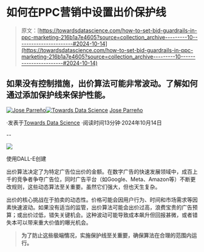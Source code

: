 # 如何在PPC营销中设置出价保护线

> 原文：[https://towardsdatascience.com/how-to-set-bid-guardrails-in-ppc-marketing-216b1a7e4605?source=collection_archive---------10-----------------------#2024-10-14](https://towardsdatascience.com/how-to-set-bid-guardrails-in-ppc-marketing-216b1a7e4605?source=collection_archive---------10-----------------------#2024-10-14)

## 如果没有控制措施，出价算法可能非常波动。了解如何通过添加保护线来保护性能。

[](https://medium.com/@joparga3?source=post_page---byline--216b1a7e4605--------------------------------)[![Jose Parreño](../Images/707d5179926d36fba257f5476494e10e.png)](https://medium.com/@joparga3?source=post_page---byline--216b1a7e4605--------------------------------)[](https://towardsdatascience.com/?source=post_page---byline--216b1a7e4605--------------------------------)[![Towards Data Science](../Images/a6ff2676ffcc0c7aad8aaf1d79379785.png)](https://towardsdatascience.com/?source=post_page---byline--216b1a7e4605--------------------------------) [Jose Parreño](https://medium.com/@joparga3?source=post_page---byline--216b1a7e4605--------------------------------)

·发表于[Towards Data Science](https://towardsdatascience.com/?source=post_page---byline--216b1a7e4605--------------------------------) ·阅读时间13分钟·2024年10月14日

--

![](../Images/6b7e20a63392d60067d139ca459cf40f.png)

使用DALL-E创建

出价算法决定了为特定广告位出价的金额。在数字广告的快速发展领域中，成百上千的竞争者争夺广告位，同时广告平台（如Google、Meta、Amazon等）不断更改规则，这些动态算法至关重要。虽然它们强大，但也天生复杂。

出价的核心挑战在于拍卖的动态性。价格可能会因用户行为、时间和市场需求等因素快速波动。如果没有适当的监管，出价算法可能会出价过高，浪费宝贵的广告预算；或出价过低，错失关键机会。这种波动可能导致成本飙升但回报甚微，或者错失本可以带来重大价值的曝光机会。

> **为了防止这些极端情况，实施保护线至关重要，确保算法在合理的范围内运行。**
